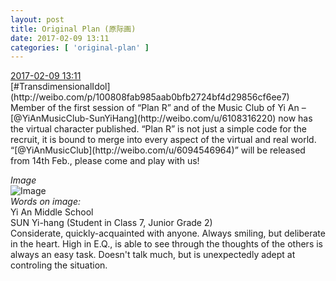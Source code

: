 ```yaml
---
layout: post
title: Original Plan (原际画)
date: 2017-02-09 13:11
categories: [ 'original-plan' ]
---
```


<div class="weibo-info">
  <a href="http://weibo.com/5626539553/EuJ2jdh58">2017-02-09 13:11</a>
</div>
[#TransdimensionalIdol](http://weibo.com/p/100808fab985aab0bfb2724bf4d29856cf6ee7) Member of the first session of “Plan R” and of the Music Club of Yi An – [@YiAnMusicClub-SunYiHang](http://weibo.com/u/6108316220) now has the virtual character published. “Plan R” is not just a simple code for the recruit, it is bound to merge into every aspect of the virtual and real world.  “[@YiAnMusicClub](http://weibo.com/u/6094546964)” will be released from 14th Feb., please come and play with us!

<!-- more -->

*Image*  
![Image](http://wx2.sinaimg.cn/mw690/0068MnXXgy1fck52eppuaj31kw1cqx6p.jpg)  
*Words on image:*  
Yi An Middle School  
SUN Yi-hang (Student in Class 7, Junior Grade 2)  
Considerate, quickly-acquainted with anyone. Always smiling, but deliberate in the heart. High in E.Q., is able to see through the thoughts of the others is always an easy task. Doesn't talk much, but is unexpectedly adept at controling the situation.
